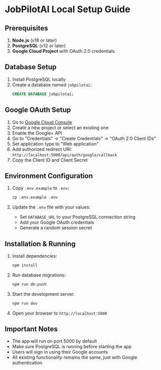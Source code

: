 
# JobPilotAI Local Setup Guide

## Prerequisites

1. **Node.js** (v18 or later)
2. **PostgreSQL** (v12 or later)
3. **Google Cloud Project** with OAuth 2.0 credentials

## Database Setup

1. Install PostgreSQL locally
2. Create a database named `jobpilotai`:
   ```sql
   CREATE DATABASE jobpilotai;
   ```

## Google OAuth Setup

1. Go to [Google Cloud Console](https://console.cloud.google.com/)
2. Create a new project or select an existing one
3. Enable the Google+ API
4. Go to "Credentials" → "Create Credentials" → "OAuth 2.0 Client IDs"
5. Set application type to "Web application"
6. Add authorized redirect URI: `http://localhost:5000/api/auth/google/callback`
7. Copy the Client ID and Client Secret

## Environment Configuration

1. Copy `.env.example` to `.env`:
   ```bash
   cp .env.example .env
   ```

2. Update the `.env` file with your values:
   - Set `DATABASE_URL` to your PostgreSQL connection string
   - Add your Google OAuth credentials
   - Generate a random session secret

## Installation & Running

1. Install dependencies:
   ```bash
   npm install
   ```

2. Run database migrations:
   ```bash
   npm run db:push
   ```

3. Start the development server:
   ```bash
   npm run dev
   ```

4. Open your browser to `http://localhost:5000`

## Important Notes

- The app will run on port 5000 by default
- Make sure PostgreSQL is running before starting the app
- Users will sign in using their Google accounts
- All existing functionality remains the same, just with Google authentication
